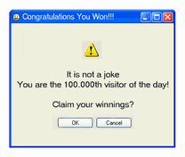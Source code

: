 <div align="center" style="padding: 5rem">
  <a href="https://youtu.be/dQw4w9WgXcQ">
    <img src="./.github/scam.gif" alt="You are the 100.000th visitor! Click here to claim your prize!">
  </a>
</div>
